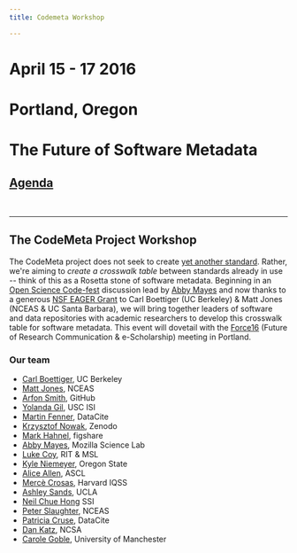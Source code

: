 ```yaml
---
title: Codemeta Workshop

---
```



# April 15 - 17 2016

# Portland, Oregon

# The Future of Software Metadata

## [Agenda](/agenda)

<br/>

<hr/>


## The CodeMeta Project Workshop

The CodeMeta project does not seek to create [yet another standard](https://xkcd.com/927/).  Rather, we're aiming to _create a crosswalk table_ between standards already in use -- think of this as a Rosetta stone of software metadata.  Beginning in an [Open Science Code-fest](http://nceas.github.io/open-science-codefest/) discussion lead by [Abby Mayes](https://twitter.com/abbycabs) and now thanks to a generous [NSF EAGER Grant](https://www.nsf.gov/awardsearch/showAward?AWD_ID=1549758&HistoricalAwards=false) to Carl Boettiger (UC Berkeley) & Matt Jones (NCEAS & UC Santa Barbara), we will bring together leaders of software and data repositories with academic researchers to develop this crosswalk table for software metadata. This event will dovetail with the [Force16](https://www.force11.org/meetings/force2016) (Future of Research Communication & e-Scholarship) meeting in Portland. 


### Our team

- [Carl Boettiger](http://carlboettiger.info), UC Berkeley
- [Matt Jones](https://twitter.com/metamattj), NCEAS
- [Arfon Smith](http://www.arfon.org/), GitHub
- [Yolanda Gil](http://www.isi.edu/~gil/), USC ISI
- [Martin Fenner](https://twitter.com/mfenner), DataCite
- [Krzysztof Nowak](https://github.com/krzysztof), Zenodo
- [Mark Hahnel](https://twitter.com/markhahnel?lang=en), figshare
- [Abby Mayes](https://twitter.com/abbycabs), Mozilla Science Lab
- [Luke Coy](http://lukecoy.github.io/), RIT & MSL
- [Kyle Niemeyer](http://kyleniemeyer.com/), Oregon State
- [Alice Allen](https://twitter.com/asclnet), ASCL
- [Mercè Crosas](http://scholar.harvard.edu/mercecrosas), Harvard IQSS 
- [Ashley Sands](https://knowledgeinfrastructures.gseis.ucla.edu/?page_id=62#Sands), UCLA
- [Neil Chue Hong](https://twitter.com/npch) SSI
- [Peter Slaughter](https://github.com/sbpcs59), NCEAS
- [Patricia Cruse](https://www.datacite.org/news/datacite-appoints-patricia-cruse-executive-director.html), DataCite
- [Dan Katz](http://danielskatz.org/), NCSA
- [Carole Goble](http://www.manchester.ac.uk/research/Carole.goble/), University of Manchester


<!--
- [Lars Holm Nielsen](http://www.hankat.dk/), Zenodo
- [Jennifer Lin](https://twitter.com/jenniferlin15), CrossRef

-->
